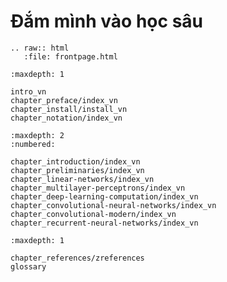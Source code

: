 Đắm mình vào học sâu
========================

```eval_rst
.. raw:: html
   :file: frontpage.html
```

```toc
:maxdepth: 1

intro_vn
chapter_preface/index_vn
chapter_install/install_vn
chapter_notation/index_vn
```

```toc
:maxdepth: 2
:numbered:

chapter_introduction/index_vn
chapter_preliminaries/index_vn
chapter_linear-networks/index_vn
chapter_multilayer-perceptrons/index_vn
chapter_deep-learning-computation/index_vn
chapter_convolutional-neural-networks/index_vn
chapter_convolutional-modern/index_vn
chapter_recurrent-neural-networks/index_vn
```

```toc
:maxdepth: 1

chapter_references/zreferences
glossary
```
